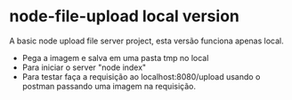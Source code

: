 # node-file-upload local version
A basic node upload file server project, esta versão funciona apenas local.

- Pega a imagem e salva em uma pasta tmp no local
- Para iniciar o server "node index"
- Para testar faça a requisição ao localhost:8080/upload usando o postman passando uma imagem na requisição.
